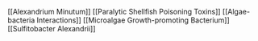 [[Alexandrium Minutum]]
[[Paralytic Shellfish Poisoning Toxins]]
[[Algae-bacteria Interactions]]
[[Microalgae Growth-promoting Bacterium]]
[[Sulfitobacter Alexandrii]]
